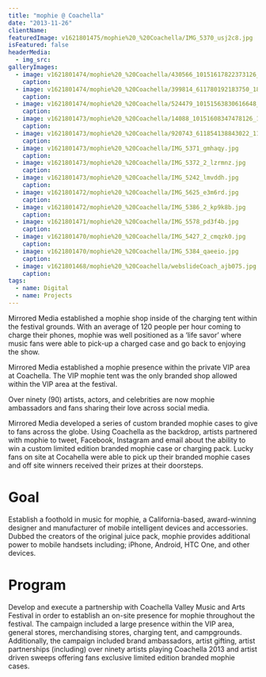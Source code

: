 ```yaml
---
title: "mophie @ Coachella"
date: "2013-11-26"
clientName: 
featuredImage: v1621801475/mophie%20_%20Coachella/IMG_5370_usj2c8.jpg
isFeatured: false
headerMedia:
  - img_src: 
galleryImages:
  - image: v1621801474/mophie%20_%20Coachella/430566_10151617822373126_1191469176_n_gmzpex.jpg
    caption: 
  - image: v1621801474/mophie%20_%20Coachella/399814_611780192183750_1822235101_n_wgfm7v.jpg
    caption: 
  - image: v1621801474/mophie%20_%20Coachella/524479_10151563830616648_1156698994_n_tpvhzz.png
    caption: 
  - image: v1621801473/mophie%20_%20Coachella/14088_10151608347478126_1667786093_n_j5v8en.jpg
    caption: 
  - image: v1621801473/mophie%20_%20Coachella/920743_611854138843022_1100811961_o-1024x1024_e7coxc.jpg
    caption: 
  - image: v1621801473/mophie%20_%20Coachella/IMG_5371_gmhaqy.jpg
    caption: 
  - image: v1621801473/mophie%20_%20Coachella/IMG_5372_2_lzrmnz.jpg
    caption: 
  - image: v1621801473/mophie%20_%20Coachella/IMG_5242_lmvddh.jpg
    caption: 
  - image: v1621801472/mophie%20_%20Coachella/IMG_5625_e3m6rd.jpg
    caption: 
  - image: v1621801472/mophie%20_%20Coachella/IMG_5386_2_kp9k8b.jpg
    caption: 
  - image: v1621801471/mophie%20_%20Coachella/IMG_5578_pd3f4b.jpg
    caption: 
  - image: v1621801470/mophie%20_%20Coachella/IMG_5427_2_cmqzk0.jpg
    caption: 
  - image: v1621801470/mophie%20_%20Coachella/IMG_5384_qaeeio.jpg
    caption: 
  - image: v1621801468/mophie%20_%20Coachella/webslideCoach_ajb075.jpg
    caption: 
tags:
  - name: Digital
  - name: Projects
---
```


Mirrored Media established a mophie shop inside of the charging tent within the festival grounds.  With an average of 120 people per hour coming to charge their phones, mophie was well positioned as a ‘life savor’ where music fans were able to pick-up a charged case and go back to enjoying the show.

Mirrored Media established a mophie presence within the private VIP area at Coachella.  The VIP mophie tent was the only branded shop allowed within the VIP area at the festival.

Over ninety (90) artists, actors, and celebrities are now mophie ambassadors and fans sharing their love across social media.

Mirrored Media developed a series of custom branded mophie cases to give to fans across the globe.  Using Coachella as the backdrop, artists partnered with mophie to tweet, Facebook, Instagram and email about the ability to win a custom limited edition branded mophie case or charging pack.  Lucky fans on site at Cocahella were able to pick up their branded mophie cases and off site winners received their prizes at their doorsteps.

# Goal

Establish a foothold in music for mophie, a California-based, award-winning designer and manufacturer of mobile intelligent devices and accessories. Dubbed the creators of the original juice pack, mophie provides additional power to mobile handsets including; iPhone, Android, HTC One, and other devices.

 

# Program

Develop and execute a partnership with Coachella Valley Music and Arts Festival in order to establish an on-site presence for mophie throughout the festival. The campaign included a large presence within the VIP area, general stores, merchandising stores, charging tent, and campgrounds. Additionally, the campaign included brand ambassadors, artist gifting, artist partnerships (including) over ninety artists playing Coachella 2013 and artist driven sweeps offering fans exclusive limited edition branded mophie cases.
